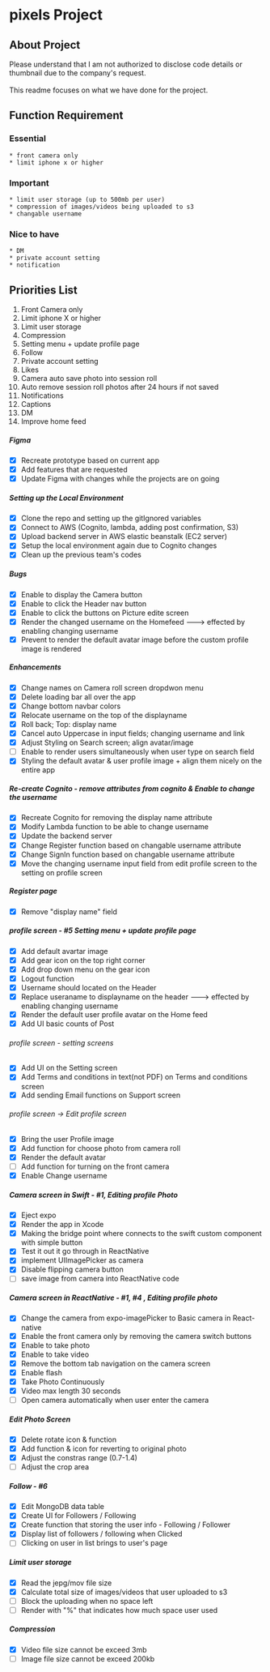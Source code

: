 # pixels Project

## About Project
Please understand that I am not authorized to disclose code details or thumbnail due to the company's request. <br /><br />
This readme focuses on what we have done for the project. <br />

## Function Requirement
### Essential
    * front camera only
    * limit iphone x or higher
### Important
    * limit user storage (up to 500mb per user)
    * compression of images/videos being uploaded to s3
    * changable username
### Nice to have
    * DM
    * private account setting
    * notification

## Priorities List
1. Front Camera only
2. Limit iphone X or higher
3. Limit user storage
4. Compression
5. Setting menu + update profile page
6. Follow
7. Private account setting
8. Likes
9. Camera auto save photo into session roll
10. Auto remove session roll photos after 24 hours if not saved
11. Notifications
12. Captions
13. DM
14. Improve home feed

##### Figma 
- [x] Recreate prototype based on current app
- [x] Add features that are requested 
- [x] Update Figma with changes while the projects are on going

##### Setting up the Local Environment
- [x] Clone the repo and setting up the gitIgnored variables
- [x] Connect to AWS (Cognito, lambda, adding post confirmation, S3)
- [x] Upload backend server in AWS elastic beanstalk (EC2 server)
- [x] Setup the local environment again due to Cognito changes
- [x] Clean up the previous team's codes

##### Bugs
- [x] Enable to display the Camera button
- [x] Enable to click the Header nav button
- [x] Enable to click the buttons on Picture edite screen
- [x] Render the changed username on the Homefeed ---> effected by enabling changing username
- [x] Prevent to render the default avatar image before the custom profile image is rendered

##### Enhancements
- [x] Change names on Camera roll screen dropdwon menu
- [x] Delete loading bar all over the app
- [x] Change bottom navbar colors
- [x] Relocate username on the top of the displayname
- [x] Roll back; Top: display name
- [x] Cancel auto Uppercase in input fields; changing username and link
- [x] Adjust Styling on Search screen; align avatar/image
- [ ] Enable to render users simultaneously when user type on search field
- [x] Styling the default avatar & user profile image + align them nicely on the entire app

##### Re-create Cognito - remove attributes from cognito & Enable to change the username
- [x] Recreate Cognito for removing the display name attribute
- [x] Modify Lambda function to be able to change username
- [x] Update the backend server
- [x] Change Register function based on changable username attribute
- [x] Change SignIn function based on changable username attribute
- [x] Move the changing username input field from edit profile screen to the setting on profile screen

##### Register page 
- [x] Remove "display name" field

##### profile screen - #5 Setting menu + update profile page
- [x]  Add default avartar image 
- [x]  Add gear icon on the top right corner
- [x]  Add drop down menu on the gear icon
- [x]  Logout function
- [x]  Username should located on the Header
- [x]  Replace useraname to displayname on the header ---> effected by enabling changing username
- [x]  Render the default user profile avatar on the Home feed
- [x]  Add UI basic counts of Post

###### profile screen - setting screens 
- [x] Add UI on the Setting screen
- [x] Add Terms and conditions in text(not PDF) on Terms and conditions screen
- [x] Add sending Email functions on Support screen

###### profile screen -> Edit profile screen 
- [x] Bring the user Profile image
- [x] Add function for choose photo from camera roll
- [x] Render the default avatar
- [ ] Add function for turning on the front camera
- [x] Enable Change username

##### Camera screen in Swift - #1, Editing profile Photo 
- [x] Eject expo
- [x] Render the app in Xcode
- [x] Making the bridge point where connects to the swift custom component with simple button
- [x] Test it out it go through in ReactNative
- [x] implement UIImagePicker as camera
- [x] Disable flipping camera button
- [ ] save image from camera into ReactNative code

##### Camera screen in ReactNative - #1, #4 , Editing profile photo
- [x] Change the camera from expo-imagePicker to Basic camera in React-native
- [x] Enable the front camera only by removing the camera switch buttons
- [x] Enable to take photo
- [x] Enable to take video
- [x] Remove the bottom tab navigation on the camera screen
- [x] Enable flash
- [x] Take Photo Continuously 
- [x] Video max length 30 seconds
- [ ] Open camera automatically when user enter the camera

##### Edit Photo Screen
- [x] Delete rotate icon & function
- [x] Add function & icon for reverting to original photo
- [x] Adjust the constras range (0.7-1.4)
- [ ] Adjust the crop area

##### Follow - #6
- [x] Edit MongoDB data table
- [x] Create UI for Followers / Following
- [x] Create function that storing the user info - Following / Follower
- [x] Display list of followers / following when Clicked
- [ ] Clicking on user in list brings to user's page

##### Limit user storage
- [x] Read the jepg/mov file size
- [x] Calculate total size of images/videos that user uploaded to s3
- [ ] Block the uploading when no space left
- [ ] Render with "%" that indicates how much space user used

##### Compression
- [x] Video file size cannot be exceed 3mb
- [ ] Image file size cannot be exceed 200kb
